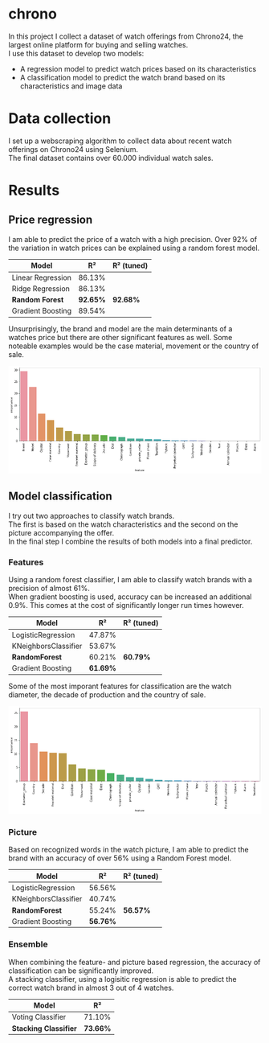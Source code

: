 # chrono
In this project I collect a dataset of watch offerings from Chrono24, the largest online platform for buying and selling watches. <br>
I use this dataset to develop two models: <br>
- A regression model to predict watch prices based on its characteristics
- A classification model to predict the watch brand based on its characteristics and image data

# Data collection
I set up a webscraping algorithm to collect data about recent watch offerings on Chrono24 using Selenium. <br>
The final dataset contains over 60.000 individual watch sales. <br>

# Results
## Price regression
I am able to predict the price of a watch with a high precision. Over 92% of the variation in watch prices can be explained using a random forest model. <br>


| Model  | R² | R² (tuned) |
| ------------- | ------------- | ------------- |
| Linear Regression  | 86.13%  |   |
| Ridge Regression  | 86.13%  |  |
| **Random Forest**  | **92.65%**  | **92.68%**  |
| Gradient Boosting  | 89.54%  |   |

Unsurprisingly, the brand and model are the main determinants of a watches price but there are other significant features as well. Some noteable examples would be the case material, movement or the country of sale. <br>

![Feature importance](https://github.com/Ortgies/chrono/blob/main/graphics/regression.png)

## Model classification
I try out two approaches to classify watch brands. <br>
The first is based on the watch characteristics and the second on the picture accompanying the offer. <br>
In the final step I combine the results of both models into a final predictor. <br>

### Features
Using a random forest classifier, I am able to classify watch brands with a precision of almost 61%. <br>
When gradient boosting is used, accuracy can be increased an additional 0.9%. This comes at the cost of significantly longer run times however. <br>

| Model  | R² | R² (tuned) |
| ------------- | ------------- | ------------- |
| LogisticRegression  | 47.87%  |   |
| KNeighborsClassifier  | 53.67%  |  |
| **RandomForest**  | 60.21%  | **60.79%**  |
| Gradient Boosting  | **61.69%**  |   |

Some of the most imporant features for classification are the watch diameter, the decade of production and the country of sale.

![Feature importance](https://github.com/Ortgies/chrono/blob/main/graphics/classification.png)

### Picture
Based on recognized words in the watch picture, I am able to predict the brand with an accuracy of over 56% using a Random Forest model. <br>

| Model  | R² | R² (tuned) |
| ------------- | ------------- | ------------- |
| LogisticRegression  | 56.56%  |   |
| KNeighborsClassifier  | 40.74%  |  |
| **RandomForest**  | 55.24%  | **56.57%**  |
| Gradient Boosting  | **56.76%**  |   |
### Ensemble
When combining the feature- and picture based regression, the accuracy of classification can be significantly improved. <br>
A stacking classifier, using a logisitic regression is able to predict the correct watch brand in almost 3 out of 4 watches. <br>

| Model  | R² |
| ------------- | ------------- |
| Voting Classifier| 71.10%  |
| **Stacking Classifier**| **73.66%**  |

